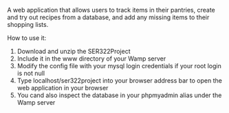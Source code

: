 A web application that allows users to track items in their pantries, create and try out recipes from a database, and add any missing items to their shopping lists.


How to use it:

1. Download and unzip the SER322Project
2. Include it in the www directory of your Wamp server
3. Modify the config file with your mysql login credentials if your root login is not null
4. Type localhost/ser322project into your browser address bar to open the web application in your browser
5. You cand also inspect the database in your phpmyadmin alias under the Wamp server
